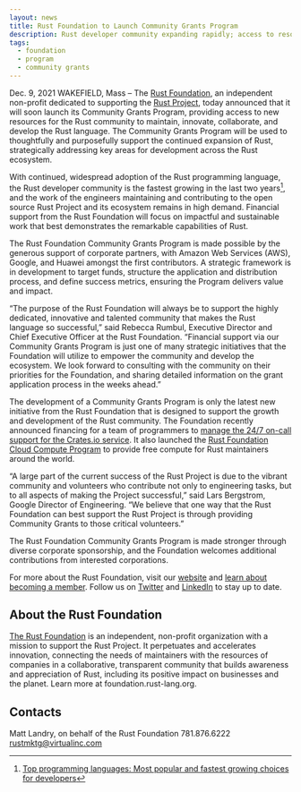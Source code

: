 ```yaml
---
layout: news
title: Rust Foundation to Launch Community Grants Program
description: Rust developer community expanding rapidly; access to resources from Rust Foundation will drive strategic and purposeful Rust growth and sustainability   
tags:
  - foundation
  - program
  - community grants
---
```


Dec. 9, 2021 WAKEFIELD, Mass – The [Rust Foundation](https://foundation.rust-lang.org/), an independent non-profit dedicated to supporting the [Rust Project](https://www.rust-lang.org/), today announced that it will soon launch its Community Grants Program, providing access to new resources for the Rust community to maintain, innovate, collaborate, and develop the Rust language. The Community Grants Program will be used to thoughtfully and purposefully support the continued expansion of Rust, strategically addressing key areas for development across the Rust ecosystem. 

With continued, widespread adoption of the Rust programming language, the Rust developer community is the fastest growing in the last two years[^1], and the work of the engineers maintaining and contributing to the open source Rust Project and its ecosystem remains in high demand. Financial support from the Rust Foundation will focus on impactful and sustainable work that best demonstrates the remarkable capabilities of Rust.

The Rust Foundation Community Grants Program is made possible by the generous support of corporate partners, with Amazon Web Services (AWS), Google, and Huawei amongst the first contributors. A strategic framework is in development to target funds, structure the application and distribution process, and define success metrics, ensuring the Program delivers value and impact. 

“The purpose of the Rust Foundation will always be to support the highly dedicated, innovative and talented community that makes the Rust language so successful,” said Rebecca Rumbul, Executive Director and Chief Executive Officer at the Rust Foundation. “Financial support via our Community Grants Program is just one of many strategic initiatives that the Foundation will utilize to empower the community and develop the ecosystem. We look forward to consulting with the community on their priorities for the Foundation, and sharing detailed information on the grant application process in the weeks ahead.”

The development of a Community Grants Program is only the latest new initiative from the Rust Foundation that is designed to support the growth and development of the Rust community. The Foundation recently announced financing for a team of programmers to [manage the 24/7 on-call support for the Crates.io service](https://foundation.rust-lang.org/posts/2021-10-18-crates-io-oncall-ferrous-systems/). It also launched the [Rust Foundation Cloud Compute Program](https://foundation.rust-lang.org/news/2021-11-16-news-announcing-cloud-compute-initiative/) to provide free compute for Rust maintainers around the world.
  
“A large part of the current success of the Rust Project is due to the vibrant community and volunteers who contribute not only to engineering tasks, but to all aspects of making the Project successful,” said Lars Bergstrom, Google Director of Engineering. “We believe that one way that the Rust Foundation can best support the Rust Project is through providing Community Grants to those critical volunteers.”

The Rust Foundation Community Grants Program is made stronger through diverse corporate sponsorship, and the Foundation welcomes additional contributions from interested corporations.

For more about the Rust Foundation, visit our [website](https://foundation.rust-lang.org/) and [learn about becoming a member](https://foundation.rust-lang.org/info/become-a-member/). Follow us on [Twitter](https://twitter.com/rust_foundation) and [LinkedIn](https://www.linkedin.com/company/rust-foundation/) to stay up to date.

## About the Rust Foundation

[The Rust Foundation](https://foundation.rust-lang.org/) is an independent, non-profit organization with a mission to support the Rust Project. It perpetuates and accelerates innovation, connecting the needs of maintainers with the resources of companies in a collaborative, transparent community that builds awareness and appreciation of Rust, including its positive impact on businesses and the planet. Learn more at foundation.rust-lang.org.

## Contacts

Matt Landry, on behalf of the Rust Foundation
781.876.6222
rustmktg@virtualinc.com

[^1]: [Top programming languages: Most popular and fastest growing choices for developers](https://www.zdnet.com/article/top-programming-languages-most-popular-and-fastest-growing-choices-for-developers/)
